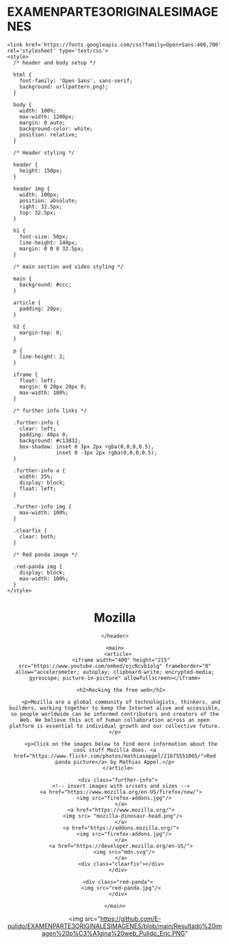 # EXAMENPARTE3ORIGINALESIMAGENES
<!DOCTYPE html>
<html>
  <head>
    <meta charset="utf-8">
    <meta name="viewport" content="width=device-width">
    <title>Mozilla splash page</title>

    <link href='https://fonts.googleapis.com/css?family=Open+Sans:400,700' rel='stylesheet' type='text/css'>
    <style>
      /* header and body setup */

      html {
        font-family: 'Open Sans', sans-serif;
        background: url(pattern.png);
      }

      body {
        width: 100%;
        max-width: 1200px;
        margin: 0 auto;
        background-color: white;
        position: relative;
      }

      /* Header styling */

      header {
        height: 150px;
      }

      header img {
        width: 100px;
        position: absolute;
        right: 32.5px;
        top: 32.5px;
      }

      h1 {
        font-size: 50px;
        line-height: 140px;
        margin: 0 0 0 32.5px;
      }

      /* main section and video styling */

      main {
        background: #ccc;
      }

      article {
        padding: 20px;
      }

      h2 {
        margin-top: 0;
      }

      p {
        line-height: 2;
      }

      iframe {
        float: left;
        margin: 0 20px 20px 0;
        max-width: 100%;
      }

      /* further info links */

      .further-info {
        clear: left;
        padding: 40px 0;
        background: #c13832;
        box-shadow: inset 0 3px 2px rgba(0,0,0,0.5),
                    inset 0 -3px 2px rgba(0,0,0,0.5);
      }

      .further-info a {
        width: 25%;
        display: block;
        float: left;
      }

      .further-info img {
        max-width: 100%;
      }

      .clearfix {
        clear: both;
      }

      /* Red panda image */

      .red-panda img {
        display: block;
        max-width: 100%;
      }
    </style>
  </head>
  <body>
    <header>
      <h1>Mozilla</h1>
      <!-- insert <img> element, link to the small
          version of the Firefox logo -->

    </header>

    <main>
      <article>
        <iframe width="400" height="215" src="https://www.youtube.com/embed/ojcNcvb1olg" frameborder="0" allow="accelerometer; autoplay; clipboard-write; encrypted-media; gyroscope; picture-in-picture" allowfullscreen></iframe>

        <h2>Rocking the free web</h2>

        <p>Mozilla are a global community of technologists, thinkers, and builders, working together to keep the Internet alive and accessible, so people worldwide can be informed contributors and creators of the Web. We believe this act of human collaboration across an open platform is essential to individual growth and our collective future.</p>

        <p>Click on the images below to find more information about the cool stuff Mozilla does. <a href="https://www.flickr.com/photos/mathiasappel/21675551065/">Red panda picture</a> by Mathias Appel.</p>
      </article>

      <div class="further-info">
        <!-- insert images with srcsets and sizes -->
        <a href="https://www.mozilla.org/en-US/firefox/new/">
          <img src="firefox-addons.jpg"/>
        </a>
        <a href="https://www.mozilla.org/">
          <img src= "mozilla-dinosaur-head.png"/> 
        </a>
        <a href="https://addons.mozilla.org/">
          <img src="firefox-addons.jpg"/>
        </a>
        <a href="https://developer.mozilla.org/en-US/">
          <img src="mdn.svg"/>
        </a>
        <div class="clearfix"></div>
      </div>

      <div class="red-panda">
        <img src="red-panda.jpg"/>
      </div>

    </main>
  </body>
</html>

<img src="https://github.com/E-pulido/EXAMENPARTE3ORIGINALESIMAGENES/blob/main/Resultado%20imagen%20p%C3%A1gina%20web_Pulido_Eric.PNG"
